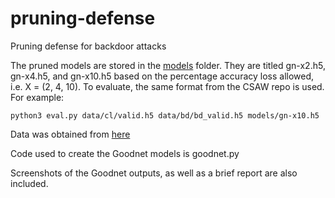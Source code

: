 # pruning-defense
Pruning defense for backdoor attacks

The pruned models are stored in the [models](https://github.com/ajn313/pruning-defense/tree/main/models) folder.
They are titled gn-x2.h5, gn-x4.h5, and gn-x10.h5 based on the percentage accuracy loss allowed, i.e. X = (2, 4, 10). 
To evaluate, the same format from the CSAW repo is used.
For example:  
```
python3 eval.py data/cl/valid.h5 data/bd/bd_valid.h5 models/gn-x10.h5
```
Data was obtained from [here](https://drive.google.com/drive/folders/1Rs68uH8Xqa4j6UxG53wzD0uyI8347dSq)

Code used to create the Goodnet models is goodnet.py

Screenshots of the Goodnet outputs, as well as a brief report are also included.
